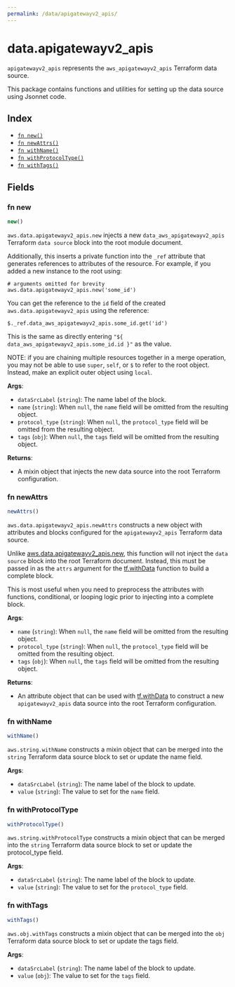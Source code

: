```yaml
---
permalink: /data/apigatewayv2_apis/
---
```


# data.apigatewayv2_apis

`apigatewayv2_apis` represents the `aws_apigatewayv2_apis` Terraform data source.



This package contains functions and utilities for setting up the data source using Jsonnet code.


## Index

* [`fn new()`](#fn-new)
* [`fn newAttrs()`](#fn-newattrs)
* [`fn withName()`](#fn-withname)
* [`fn withProtocolType()`](#fn-withprotocoltype)
* [`fn withTags()`](#fn-withtags)

## Fields

### fn new

```ts
new()
```


`aws.data.apigatewayv2_apis.new` injects a new `data_aws_apigatewayv2_apis` Terraform `data source`
block into the root module document.

Additionally, this inserts a private function into the `_ref` attribute that generates references to attributes of the
resource. For example, if you added a new instance to the root using:

    # arguments omitted for brevity
    aws.data.apigatewayv2_apis.new('some_id')

You can get the reference to the `id` field of the created `aws.data.apigatewayv2_apis` using the reference:

    $._ref.data_aws_apigatewayv2_apis.some_id.get('id')

This is the same as directly entering `"${ data_aws_apigatewayv2_apis.some_id.id }"` as the value.

NOTE: if you are chaining multiple resources together in a merge operation, you may not be able to use `super`, `self`,
or `$` to refer to the root object. Instead, make an explicit outer object using `local`.

**Args**:
  - `dataSrcLabel` (`string`): The name label of the block.
  - `name` (`string`):  When `null`, the `name` field will be omitted from the resulting object.
  - `protocol_type` (`string`):  When `null`, the `protocol_type` field will be omitted from the resulting object.
  - `tags` (`obj`):  When `null`, the `tags` field will be omitted from the resulting object.

**Returns**:
- A mixin object that injects the new data source into the root Terraform configuration.


### fn newAttrs

```ts
newAttrs()
```


`aws.data.apigatewayv2_apis.newAttrs` constructs a new object with attributes and blocks configured for the `apigatewayv2_apis`
Terraform data source.

Unlike [aws.data.apigatewayv2_apis.new](#fn-apigatewayv2apisnew), this function will not inject the `data source`
block into the root Terraform document. Instead, this must be passed in as the `attrs` argument for the
[tf.withData](https://github.com/tf-libsonnet/core/tree/main/docs#fn-withdata) function to build a complete block.

This is most useful when you need to preprocess the attributes with functions, conditional, or looping logic prior to
injecting into a complete block.

**Args**:
  - `name` (`string`):  When `null`, the `name` field will be omitted from the resulting object.
  - `protocol_type` (`string`):  When `null`, the `protocol_type` field will be omitted from the resulting object.
  - `tags` (`obj`):  When `null`, the `tags` field will be omitted from the resulting object.

**Returns**:
  - An attribute object that can be used with [tf.withData](https://github.com/tf-libsonnet/core/tree/main/docs#fn-withdata) to construct a new `apigatewayv2_apis` data source into the root Terraform configuration.


### fn withName

```ts
withName()
```

`aws.string.withName` constructs a mixin object that can be merged into the `string`
Terraform data source block to set or update the name field.



**Args**:
  - `dataSrcLabel` (`string`): The name label of the block to update.
  - `value` (`string`): The value to set for the `name` field.


### fn withProtocolType

```ts
withProtocolType()
```

`aws.string.withProtocolType` constructs a mixin object that can be merged into the `string`
Terraform data source block to set or update the protocol_type field.



**Args**:
  - `dataSrcLabel` (`string`): The name label of the block to update.
  - `value` (`string`): The value to set for the `protocol_type` field.


### fn withTags

```ts
withTags()
```

`aws.obj.withTags` constructs a mixin object that can be merged into the `obj`
Terraform data source block to set or update the tags field.



**Args**:
  - `dataSrcLabel` (`string`): The name label of the block to update.
  - `value` (`obj`): The value to set for the `tags` field.
